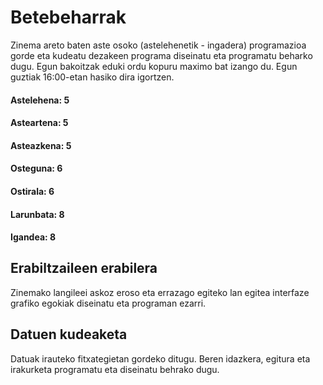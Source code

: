 # Betebeharrak
Zinema areto baten aste osoko (astelehenetik - ingadera) programazioa gorde eta kudeatu dezakeen programa diseinatu eta programatu beharko dugu. Egun bakoitzak eduki ordu kopuru maximo bat izango du.
Egun guztiak 16:00-etan hasiko dira igortzen.
#### Astelehena: 5 
#### Asteartena: 5
#### Asteazkena: 5
#### Osteguna: 6
#### Ostirala: 6
#### Larunbata: 8
#### Igandea: 8
## Erabiltzaileen erabilera
Zinemako langileei askoz eroso eta errazago egiteko lan egitea interfaze grafiko egokiak diseinatu eta programan ezarri.
## Datuen kudeaketa
Datuak irauteko fitxategietan gordeko ditugu. Beren idazkera, egitura eta irakurketa programatu eta diseinatu behrako dugu.